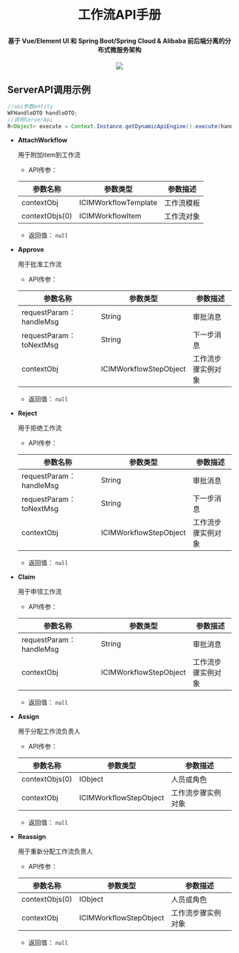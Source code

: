 <h1 align="center" style="margin: 30px 0 30px; font-weight: bold;">工作流API手册</h1>
<h4 align="center">基于 Vue/Element UI 和 Spring Boot/Spring Cloud & Alibaba 前后端分离的分布式微服务架构</h4>
<p align="center">
    <a href="http://imc.smartsolutions.com.cn/login"></a>
    <a href="http://imc.smartsolutions.com.cn/login"><img src="https://img.shields.io/badge/IMC-v3.5.0-brightgreen.svg"></a>	
</p>


## ServerAPI调用示例

```java
//api参数entity
WFHandleDTO handleDTO;
//调用ServerApi
R<Object> execute = Context.Instance.getDynamicApiEngine().execute(handleDTO);在这里，我们将展示一些常用的工作流引擎API调用示例，包括：
```

- **AttachWorkflow**

  用于附加item到工作流

  * API传参：

  | 参数名称       | 参数类型             | 参数描述   |
  | -------------- | -------------------- | ---------- |
  | contextObj     | ICIMWorkflowTemplate | 工作流模板 |
  | contextObjs(0) | ICIMWorkflowItem     | 工作流对象 |

  * 返回值：
    `null`

- **Approve**

  用于批准工作流

  * API传参：

  | 参数名称                | 参数类型               | 参数描述           |
  | ----------------------- | ---------------------- | ------------------ |
  | requestParam：handleMsg | String                 | 审批消息           |
  | requestParam：toNextMsg | String                 | 下一步消息         |
  | contextObj              | ICIMWorkflowStepObject | 工作流步骤实例对象 |

  * 返回值：
    `null`

- **Reject**

  用于拒绝工作流

  * API传参：

  | 参数名称                | 参数类型               | 参数描述           |
  | ----------------------- | ---------------------- | ------------------ |
  | requestParam：handleMsg | String                 | 审批消息           |
  | requestParam：toNextMsg | String                 | 下一步消息         |
  | contextObj              | ICIMWorkflowStepObject | 工作流步骤实例对象 |

  * 返回值：
    `null`

- **Claim**

  用于申领工作流

  * API传参：

  | 参数名称                | 参数类型               | 参数描述           |
  | ----------------------- | ---------------------- | ------------------ |
  | requestParam：handleMsg | String                 | 审批消息           |
  | contextObj              | ICIMWorkflowStepObject | 工作流步骤实例对象 |

  * 返回值：
    `null`

- **Assign**

  用于分配工作流负责人

  * API传参：

  | 参数名称       | 参数类型               | 参数描述           |
  | -------------- | ---------------------- | ------------------ |
  | contextObjs(0) | IObject                | 人员或角色         |
  | contextObj     | ICIMWorkflowStepObject | 工作流步骤实例对象 |

  * 返回值：
    `null`

- **Reassign**

  用于重新分配工作流负责人

  * API传参：

  | 参数名称       | 参数类型               | 参数描述           |
  | -------------- | ---------------------- | ------------------ |
  | contextObjs(0) | IObject                | 人员或角色         |
  | contextObj     | ICIMWorkflowStepObject | 工作流步骤实例对象 |

  * 返回值：
    `null`
